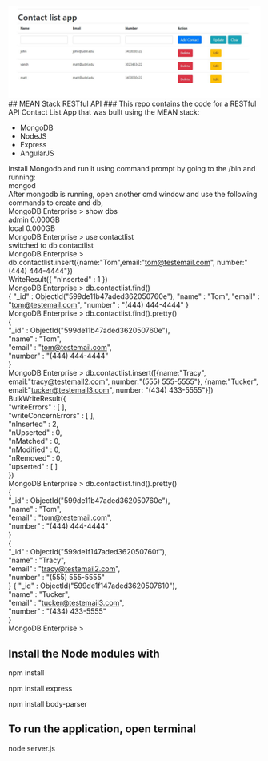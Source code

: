 
<img src="contactlistapp.JPG" alt="mean stack app">
## MEAN Stack RESTful API
### This repo contains the code for a RESTful API Contact List App that was built using the MEAN stack:

* MongoDB
* NodeJS
* Express
* AngularJS

Install Mongodb and run it using command prompt by going to the /bin and running:<br />
mongod<br />
After mongodb is running, open another cmd window and use the following commands to create and db,<br />
MongoDB Enterprise > show dbs <br />
admin  0.000GB<br />
local  0.000GB<br />
MongoDB Enterprise > use contactlist<br />
switched to db contactlist<br />
MongoDB Enterprise > db.contactlist.insert({name:"Tom",email:"tom@testemail.com", number:"(444) 444-4444"})<br />
WriteResult({ "nInserted" : 1 })<br />
MongoDB Enterprise > db.contactlist.find()<br />
{ "_id" : ObjectId("599de11b47aded362050760e"), "name" : "Tom", "email" : "tom@testemail.com", "number" : "(444) 444-4444" }<br />
MongoDB Enterprise > db.contactlist.find().pretty()<br />
{<br />
        "_id" : ObjectId("599de11b47aded362050760e"),<br />
        "name" : "Tom",<br />
        "email" : "tom@testemail.com",<br />
        "number" : "(444) 444-4444"<br />
}<br />
MongoDB Enterprise > db.contactlist.insert([{name:"Tracy", email:"tracy@testemail2.com", number:"(555) 555-5555"}, {name:"Tucker", <br />email:"tucker@testemail3.com", number: "(434) 433-5555"}])<br />
BulkWriteResult({<br />
        "writeErrors" : [ ],<br />
        "writeConcernErrors" : [ ],<br />
        "nInserted" : 2,<br />
        "nUpserted" : 0,<br />
        "nMatched" : 0,<br />
        "nModified" : 0,<br />
        "nRemoved" : 0,<br />
        "upserted" : [ ]<br />
})<br />
MongoDB Enterprise > db.contactlist.find().pretty()<br />
{<br />
        "_id" : ObjectId("599de11b47aded362050760e"),<br />
        "name" : "Tom",<br />
        "email" : "tom@testemail.com",<br />
        "number" : "(444) 444-4444"<br />
}<br />
{<br />
        "_id" : ObjectId("599de1f147aded362050760f"),<br />
        "name" : "Tracy",<br />
        "email" : "tracy@testemail2.com",<br />
        "number" : "(555) 555-5555"<br />
}
{
        "_id" : ObjectId("599de1f147aded3620507610"),<br />
        "name" : "Tucker",<br />
        "email" : "tucker@testemail3.com",<br />
        "number" : "(434) 433-5555"<br />
}<br />
MongoDB Enterprise ><br />


## Install the Node modules with

npm install

npm install express

npm install body-parser

## To run the application, open terminal
node server.js







